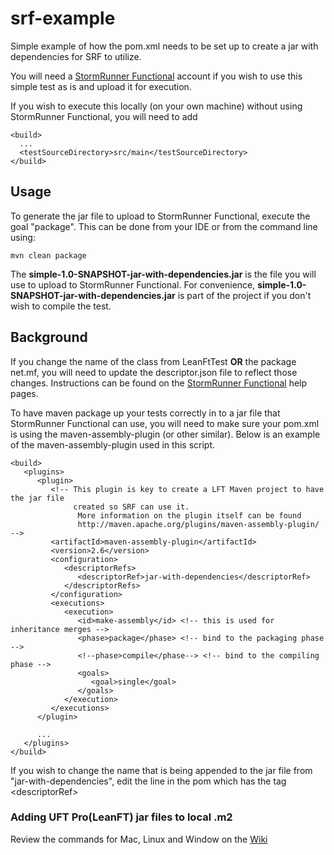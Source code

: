 # srf-example
Simple example of how the pom.xml needs to be set up to create a jar with dependencies for SRF to utilize.

You will need a [StormRunner Functional](https://software.microfocus.com/en-us/products/functional-testing-as-a-service/free-trial) account if you wish to use this simple test as is and upload it for execution.

If you wish to execute this locally (on your own machine) without using StormRunner Functional, you will need to add
```
<build>
  ...
  <testSourceDirectory>src/main</testSourceDirectory>
</build>
```

## Usage
To generate the jar file to upload to StormRunner Functional, execute the goal "package".  This can be done from your IDE or from the command line using:

```
mvn clean package
```
The **simple-1.0-SNAPSHOT-jar-with-dependencies.jar** is the file you will use to upload to StormRunner Functional.
For convenience, **simple-1.0-SNAPSHOT-jar-with-dependencies.jar** is part of the project if you don't wish to compile the test.

## Background
If you change the name of the class from LeanFtTest **OR** the package net.mf, you will need to update the descriptor.json file to reflect those changes.  Instructions can be found on the [StormRunner Functional](https://admhelp.microfocus.com/srf/en/1.30/Content/Upload-asset.htm) help pages.

To have maven package up your tests correctly in to a jar file that StormRunner Functional can use, you will need to make sure your pom.xml is using the maven-assembly-plugin (or other similar).  Below is an example of the maven-assembly-plugin used in this script.

```
<build>
   <plugins>
      <plugin>
         <!-- This plugin is key to create a LFT Maven project to have the jar file
              created so SRF can use it.
               More information on the plugin itself can be found
               http://maven.apache.org/plugins/maven-assembly-plugin/ -->
         <artifactId>maven-assembly-plugin</artifactId>
         <version>2.6</version>
         <configuration>
            <descriptorRefs>
               <descriptorRef>jar-with-dependencies</descriptorRef>
            </descriptorRefs>
         </configuration>
         <executions>
            <execution>
               <id>make-assembly</id> <!-- this is used for inheritance merges -->
               <phase>package</phase> <!-- bind to the packaging phase -->
               <!--phase>compile</phase--> <!-- bind to the compiling phase -->
               <goals>
                  <goal>single</goal>
               </goals>
            </execution>
         </executions>
      </plugin>
            
      ...
   </plugins>
</build>
```

If you wish to change the name that is being appended to the jar file from "jar-with-dependencies", edit the line in the pom which has the tag \<descriptorRef\>

### Adding UFT Pro(LeanFT) jar files to local .m2
Review the commands for Mac, Linux and Window on the [Wiki](/srf-example/wiki)

